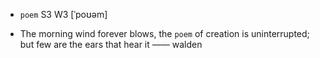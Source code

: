 - `poem` S3 W3 [ˈpoʊəm]



-  The morning wind forever blows, the `poem` of creation is uninterrupted; but few are the ears that hear it —— walden